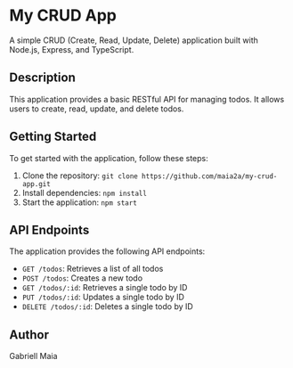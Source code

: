 # My CRUD App

A simple CRUD (Create, Read, Update, Delete) application built with Node.js, Express, and TypeScript.

## Description

This application provides a basic RESTful API for managing todos. It allows users to create, read, update, and delete todos.

## Getting Started

To get started with the application, follow these steps:

1. Clone the repository: `git clone https://github.com/maia2a/my-crud-app.git`
2. Install dependencies: `npm install`
3. Start the application: `npm start`

## API Endpoints

The application provides the following API endpoints:

* `GET /todos`: Retrieves a list of all todos
* `POST /todos`: Creates a new todo
* `GET /todos/:id`: Retrieves a single todo by ID
* `PUT /todos/:id`: Updates a single todo by ID
* `DELETE /todos/:id`: Deletes a single todo by ID

## Author

Gabriell Maia
